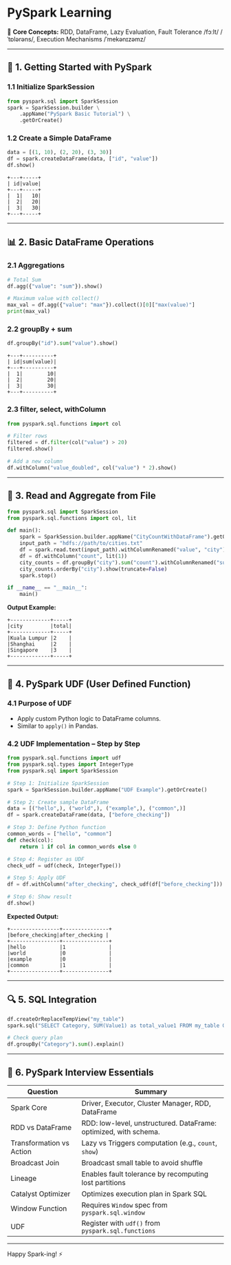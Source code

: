 # PySpark Learning   

📌 **Core Concepts:** RDD, DataFrame, Lazy Evaluation, Fault Tolerance /fɔːlt/ /ˈtɒlərəns/, Execution Mechanisms /ˈmekənɪzəmz/

---

## 🧭 1. Getting Started with PySpark

### 1.1 Initialize SparkSession
```python
from pyspark.sql import SparkSession
spark = SparkSession.builder \
    .appName("PySpark Basic Tutorial") \
    .getOrCreate()
```

### 1.2 Create a Simple DataFrame
```python
data = [(1, 10), (2, 20), (3, 30)]
df = spark.createDataFrame(data, ["id", "value"])
df.show()
```
```
+---+-----+
| id|value|
+---+-----+
|  1|   10|
|  2|   20|
|  3|   30|
+---+-----+
```

---

## 📊 2. Basic DataFrame Operations

### 2.1 Aggregations
```python
# Total Sum
df.agg({"value": "sum"}).show()

# Maximum value with collect()
max_val = df.agg({"value": "max"}).collect()[0]["max(value)"]
print(max_val)
```

### 2.2 groupBy + sum
```python
df.groupBy("id").sum("value").show()
```
```
+---+----------+
| id|sum(value)|
+---+----------+
|  1|        10|
|  2|        20|
|  3|        30|
+---+----------+
```

### 2.3 filter, select, withColumn
```python
from pyspark.sql.functions import col

# Filter rows
filtered = df.filter(col("value") > 20)
filtered.show()

# Add a new column
df.withColumn("value_doubled", col("value") * 2).show()
```

---

## 📂 3. Read and Aggregate from File

```python
from pyspark.sql import SparkSession
from pyspark.sql.functions import col, lit

def main():
    spark = SparkSession.builder.appName("CityCountWithDataFrame").getOrCreate()
    input_path = "hdfs://path/to/cities.txt"
    df = spark.read.text(input_path).withColumnRenamed("value", "city")
    df = df.withColumn("count", lit(1))
    city_counts = df.groupBy("city").sum("count").withColumnRenamed("sum(count)", "total")
    city_counts.orderBy("city").show(truncate=False)
    spark.stop()

if __name__ == "__main__":
    main()
```
**Output Example:**
```
+-------------+-----+
|city         |total|
+-------------+-----+
|Kuala Lumpur |2    |
|Shanghai     |2    |
|Singapore    |3    |
+-------------+-----+
```

---

## 🧠 4. PySpark UDF (User Defined Function)

### 4.1 Purpose of UDF
- Apply custom Python logic to DataFrame columns.
- Similar to `apply()` in Pandas.

### 4.2 UDF Implementation – Step by Step

```python
from pyspark.sql.functions import udf
from pyspark.sql.types import IntegerType
from pyspark.sql import SparkSession

# Step 1: Initialize SparkSession
spark = SparkSession.builder.appName("UDF Example").getOrCreate()

# Step 2: Create sample DataFrame
data = [("hello",), ("world",), ("example",), ("common",)]
df = spark.createDataFrame(data, ["before_checking"])

# Step 3: Define Python function
common_words = ["hello", "common"]
def check(col):
    return 1 if col in common_words else 0

# Step 4: Register as UDF
check_udf = udf(check, IntegerType())

# Step 5: Apply UDF
df = df.withColumn("after_checking", check_udf(df["before_checking"]))

# Step 6: Show result
df.show()
```
**Expected Output:**
```
+----------------+---------------+
|before_checking|after_checking |
+----------------+---------------+
|hello           |1              |
|world           |0              |
|example         |0              |
|common          |1              |
+----------------+---------------+
```

---

## 🔍 5. SQL Integration

```python
df.createOrReplaceTempView("my_table")
spark.sql("SELECT Category, SUM(Value1) as total_value1 FROM my_table GROUP BY Category").show()

# Check query plan
df.groupBy("Category").sum().explain()
```

---

## 🎯 6. PySpark Interview Essentials

| Question | Summary |
|---------|---------|
| Spark Core | Driver, Executor, Cluster Manager, RDD, DataFrame |
| RDD vs DataFrame | RDD: low-level, unstructured. DataFrame: optimized, with schema. |
| Transformation vs Action | Lazy vs Triggers computation (e.g., `count`, `show`) |
| Broadcast Join | Broadcast small table to avoid shuffle |
| Lineage | Enables fault tolerance by recomputing lost partitions |
| Catalyst Optimizer | Optimizes execution plan in Spark SQL |
| Window Function | Requires `Window` spec from `pyspark.sql.window` |
| UDF | Register with `udf()` from `pyspark.sql.functions` |

---

Happy Spark-ing! ⚡
